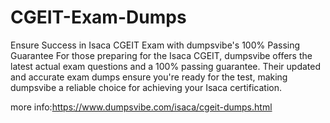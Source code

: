 # CGEIT-Exam-Dumps
Ensure Success in Isaca CGEIT Exam with dumpsvibe's 100% Passing Guarantee For those preparing for the Isaca CGEIT, dumpsvibe offers the latest actual exam questions and a 100% passing guarantee. Their updated and accurate exam dumps ensure you're ready for the test, making dumpsvibe a reliable choice for achieving your Isaca  certification.

more info:https://www.dumpsvibe.com/isaca/cgeit-dumps.html
